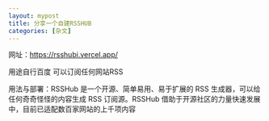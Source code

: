```yaml
---
layout: mypost
title: 分享一个自建RSSHUB
categories: [杂文]
---
```


网址：https://rsshubi.vercel.app/

用途自行百度 可以订阅任何网站RSS 

用法与部署：RSSHub 是一个开源、简单易用、易于扩展的 RSS 生成器，可以给任何奇奇怪怪的内容生成 RSS 订阅源。RSSHub 借助于开源社区的力量快速发展中，目前已适配数百家网站的上千项内容

